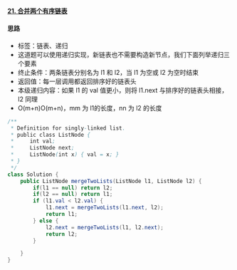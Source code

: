 #### [21. 合并两个有序链表](https://leetcode-cn.com/problems/merge-two-sorted-lists/)

#### 思路

* 标签：链表、递归
* 这道题可以使用递归实现，新链表也不需要构造新节点，我们下面列举递归三个要素
* 终止条件：两条链表分别名为 l1 和 l2，当 l1 为空或 l2 为空时结束
* 返回值：每一层调用都返回排序好的链表头
* 本级递归内容：如果 l1 的 val 值更小，则将 l1.next 与排序好的链表头相接，l2 同理
* O(m+n)O(m+n)，mm 为 l1的长度，nn 为 l2 的长度

```java
/**
 * Definition for singly-linked list.
 * public class ListNode {
 *     int val;
 *     ListNode next;
 *     ListNode(int x) { val = x; }
 * }
 */
class Solution {
    public ListNode mergeTwoLists(ListNode l1, ListNode l2) {
        if(l1 == null) return l2;
        if(l2 == null) return l1;
        if (l1.val < l2.val) {
            l1.next = mergeTwoLists(l1.next, l2);
            return l1;
        } else {
            l2.next = mergeTwoLists(l1, l2.next);
            return l2;
        }

    }
}
```

